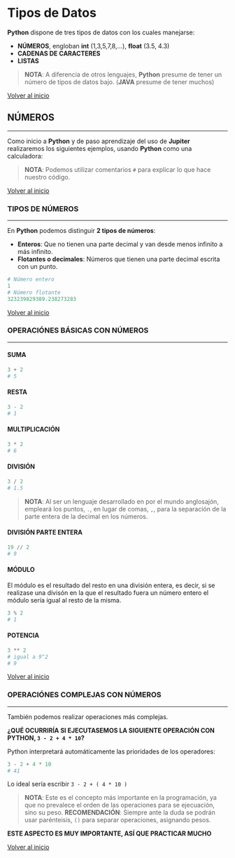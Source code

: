 # Tipos de Datos

**Python** dispone de tres tipos de datos con los cuales manejarse:

* **NÚMEROS**, engloban **int** (1,3,5,7,8,...), **float** (3.5, 4.3)
* **CADENAS DE CARACTERES**
* **LISTAS**

> **NOTA**: A diferencia de otros lenguajes, **Python** presume de tener un número de tipos de datos bajo. (**JAVA** presume de tener muchos)

[Volver al inicio](#-tipos-de-datos)

## NÚMEROS

---------------------------------------------------------------------------

Como inicio a **Python** y de paso aprendizaje del uso de **Jupiter** realizaremos los siguientes ejemplos, usando **Python** como una calculadora:

> **NOTA**: Podemos utilizar comentarios `#` para explicar lo que hace nuestro código.

[Volver al inicio](#-tipos-de-datos)

### TIPOS DE NÚMEROS

---------------------------------------------------------------------------

En **Python** podemos distinguir **2 tipos de números**:

* **Enteros**: Que no tienen una parte decimal y van desde menos infinito a más infinito.
* **Flotantes o decimales**: Números que tienen una parte decimal escrita con un punto.

```python
# Número entero
1
# Número flotante
323239829389.238273283
```

[Volver al inicio](#-tipos-de-datos)

### OPERACIÓNES BÁSICAS CON NÚMEROS

---------------------------------------------------------------------------

#### SUMA

```python
3 + 2
# 5
```

#### RESTA

```python
3 - 2
# 1
```

#### MULTIPLICACIÓN

```python
3 * 2
# 6
```

#### DIVISIÓN

```python
3 / 2
# 1.5
```

> **NOTA**: Al ser un lenguaje desarrollado en por el mundo anglosajón, empleará los puntos, `.`, en lugar de comas, `,`, para la separación de la parte entera de la decimal en los números.

#### DIVISIÓN PARTE ENTERA

```python
19 // 2
# 9
```

#### MÓDULO

El módulo es el resultado del resto en una división entera, es decir, si se realizase una divisón en la que el resultado fuera un número entero el módulo sería igual al resto de la misma.

```python
3 % 2
# 1
```

#### POTENCIA

```python
3 ** 2
# igual a 9^2
# 9
```

[Volver al inicio](#-tipos-de-datos)

### OPERACIÓNES COMPLEJAS CON NÚMEROS

---------------------------------------------------------------------------

También podemos realizar operaciones más complejas. 

**¿QUÉ OCURRIRÍA SI EJECUTASEMOS LA SIGUIENTE OPERACIÓN CON PYTHON, `3 - 2 + 4 * 10`?**

Python interpretará automáticamente las prioridades de los operadores:

```python
3 - 2 + 4 * 10
# 41
```

Lo ideal sería escribir `3 - 2 + ( 4 * 10 )`

> **NOTA**: Este es el concepto más importante en la programación, ya que no prevalece el orden de las operaciones para se ejecuación, sino su peso.
> **RECOMENDACIÓN**: Siempre ante la duda se podrán usar parénteisis, `()` para separar operaciones, asignando pesos.

**ESTE ASPECTO ES MUY IMPORTANTE, ASÍ QUE PRACTICAR MUCHO**

[Volver al inicio](#-tipos-de-datos)